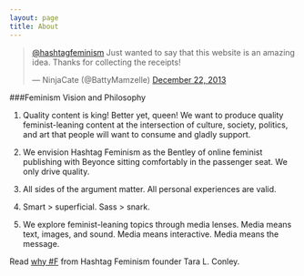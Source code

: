```yaml
---
layout: page
title: About
---
```


<blockquote class="twitter-tweet" lang="en"><p><a href="https://twitter.com/hashtagfeminism">@hashtagfeminism</a> Just wanted to say that this website is an amazing idea. Thanks for collecting the receipts!</p>&mdash; NinjaCate (@BattyMamzelle) <a href="https://twitter.com/BattyMamzelle/status/414894926900391936">December 22, 2013</a></blockquote>
<script async src="//platform.twitter.com/widgets.js" charset="utf-8"></script>

##\#Feminism Vision and Philosophy

1. Quality content is king! Better yet, queen! We want to produce quality feminist-leaning content at the intersection of culture, society, politics, and art that people will want to consume and gladly support.

2. We envision Hashtag Feminism as the Bentley of online feminist publishing with Beyonce sitting comfortably in the passenger seat. We only drive quality.

3. All sides of the argument matter. All personal experiences are valid.

4. Smart > superficial. Sass > snark.

5. We explore feminist-leaning topics through media lenses. Media means text, images, and sound. Media means interactive. Media means the message.

Read [why \#F](http://www.hashtagfeminism.com/?p=107) from Hashtag Feminism founder Tara L. Conley.


